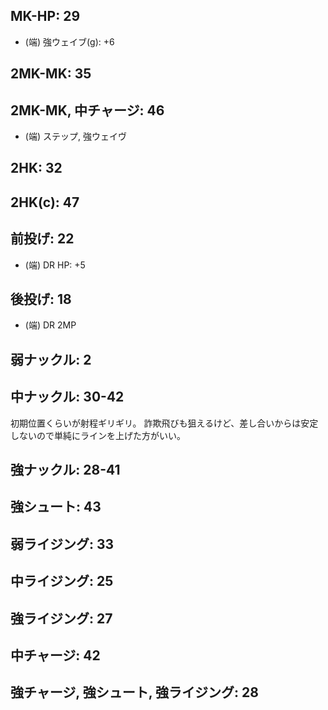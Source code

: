 ## MK-HP: 29

- (端) 強ウェイブ(g): +6

## 2MK-MK: 35

## 2MK-MK, 中チャージ: 46

- (端) ステップ, 強ウェイヴ

## 2HK: 32

## 2HK(c): 47

## 前投げ: 22

- (端) DR HP: +5

## 後投げ: 18

- (端) DR 2MP

## 弱ナックル: 2

## 中ナックル: 30-42

初期位置くらいが射程ギリギリ。
詐欺飛びも狙えるけど、差し合いからは安定しないので単純にラインを上げた方がいい。

## 強ナックル: 28-41

## 強シュート: 43

## 弱ライジング: 33

## 中ライジング: 25

## 強ライジング: 27

## 中チャージ: 42

## 強チャージ, 強シュート, 強ライジング: 28
